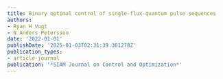 ```yaml
---
title: Binary optimal control of single-flux-quantum pulse sequences
authors:
- Ryan H Vogt
- N Anders Petersson
date: '2022-01-01'
publishDate: '2025-01-03T02:31:39.301278Z'
publication_types:
- article-journal
publication: '*SIAM Journal on Control and Optimization*'
---
```

